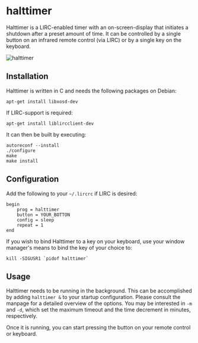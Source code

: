 # halttimer

Halttimer is a LIRC-enabled timer with an on-screen-display that initiates
a shutdown after a preset amount of time. It can be controlled by a single
button on an infrared remote control (via LIRC) or by a single key on the
keyboard.

![halttimer](http://static.0x0b.de/misc/halttimer.png)

## Installation

Halttimer is written in C and needs the following packages on Debian:

    apt-get install libxosd-dev

If LIRC-support is required:

    apt-get install liblircclient-dev

It can then be built by executing:

    autoreconf --install
    ./configure
    make
    make install

## Configuration

Add the following to your `~/.lircrc` if LIRC is desired:

    begin
        prog = halttimer
        button = YOUR_BOTTON
        config = sleep
        repeat = 1
    end

If you wish to bind Halttimer to a key on your keyboard, use
your window manager's means to bind the key of your choice to:

    kill -SIGUSR1 `pidof halttimer`

## Usage

Halttimer needs to be running in the background. This can be accomplished
by adding `halttimer &` to your startup configuration. Please consult
the manpage for a detailed overview of the options. You may be interested
in `-m` and `-d`, which set the maximum timeout and the time decrement in
minutes, respectively.

Once it is running, you can start pressing the button on your remote control
or keyboard.
